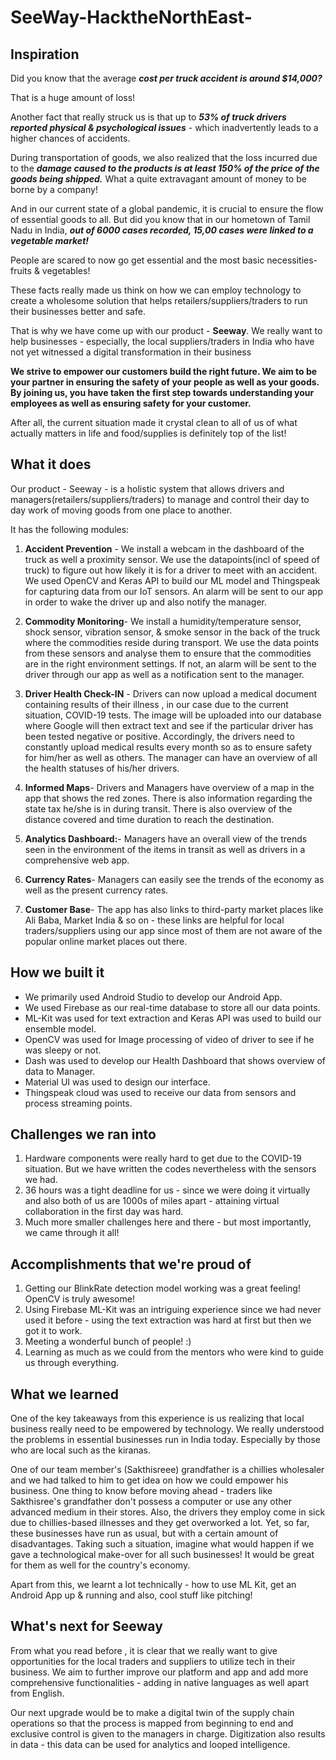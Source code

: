 # SeeWay-HacktheNorthEast-

## Inspiration

Did you know that the average ***cost per truck accident is around $14,000?***

That is a huge amount of loss! 

Another fact that really struck us is that up to ***53% of truck drivers reported physical & psychological issues*** - which inadvertently leads to a higher chances of accidents. 

During transportation of goods, we also realized that the loss incurred due to the ***damage caused to the products is at least 150% of the price of the goods being shipped.*** What a quite extravagant amount of money to be borne by a company! 

And in our current state of a global pandemic, it is crucial to ensure the flow of essential goods to all. But did you know that in our hometown of Tamil Nadu in India, ***out of 6000 cases recorded, 15,00 cases were linked to a vegetable market!***

People are scared to now go get essential and the most basic necessities- fruits & vegetables!

These facts really made us think on how we can employ technology to create a wholesome solution that helps retailers/suppliers/traders to run their businesses better and safe. 

That is why we have come up with our product - **Seeway**.  We really want to help businesses - especially, the local suppliers/traders  in India who have not yet witnessed a digital transformation in their business

**We strive to empower our customers build the right future. We aim to be your partner in ensuring the safety of your people as well as your goods. By joining us, you have taken the first step towards understanding your employees as well as ensuring safety for your customer.**

After all, the current situation made it crystal clean to all of us of what actually matters in life and food/supplies is definitely top of the list!


## What it does

Our product - Seeway - is a holistic system that allows drivers and managers(retailers/suppliers/traders) to manage and control their day to day work of moving goods from one place to another. 

It has the following modules:
1. **Accident Prevention** - We install a webcam in the dashboard of the truck as well a proximity sensor. We use the datapoints(incl of speed of truck) to figure out how likely it is for a driver to meet with an accident. We used OpenCV and Keras API to build our ML model and Thingspeak for capturing data from our IoT sensors. An alarm will be sent to our app in order to wake the driver up and also notify the manager.

2. **Commodity Monitoring**- We install a humidity/temperature sensor, shock sensor, vibration sensor, & smoke sensor in the back of the truck where the commodities reside during transport. We use the data points from these sensors and analyse them to ensure that the commodities are in the right environment settings. If not, an alarm will be sent to the driver through our app as well as a notification sent to the manager. 
3. **Driver Health Check-IN** - Drivers can now upload a medical document containing results of their illness , in our case due to the current situation, COVID-19 tests. The image will be uploaded into our database where Google will then extract text and see if the particular driver has been tested negative or positive. Accordingly, the drivers need to constantly upload medical results every month so as to ensure safety for him/her as well as others. The manager can have an overview of all the health statuses of his/her drivers.
4. **Informed Maps**- Drivers and Managers have overview of a map in the app that shows the red zones. There is also information regarding the state tax he/she is in during transit. There is also overview of the distance covered and time duration to reach the destination.
5. **Analytics Dashboard:**- Managers have an overall view of the trends seen in the environment of the items in transit as well as drivers in a comprehensive web app.
6. **Currency Rates**- Managers can easily see the trends of the economy as well as the present currency rates.
7. **Customer Base**- The app has also links to third-party market places like Ali Baba, Market India & so on - these links are helpful for local traders/suppliers using our app since most of them are not aware of the popular online market places out there. 

## How we built it

* We primarily used Android Studio to develop our Android App. 
* We used Firebase as our real-time database to store all our data points. 
* ML-Kit was used for text extraction and Keras API was used to build our ensemble model. 
* OpenCV was used for Image processing of video of driver to see if he was sleepy or not. 
* Dash was used to develop our Health Dashboard that shows overview of data to Manager. 
* Material UI was used to design our interface.
* Thingspeak cloud was used to receive our data from sensors and process streaming points. 


## Challenges we ran into

1. Hardware components were really hard to get due to the COVID-19 situation. But we have written the codes nevertheless with the sensors we had. 
2. 36 hours was a tight deadline for us - since we were doing it virtually and also both of us are 1000s of miles apart - attaining virtual collaboration in the first day was hard.
3. Much more smaller challenges here and there - but most importantly, we came through it all!

## Accomplishments that we're proud of
1. Getting our BlinkRate detection model working was a great feeling! OpenCV is truly awesome!
2. Using Firebase ML-Kit was an intriguing experience since we had never used it before - using the text extraction was hard at first but then we got it to work. 
3. Meeting a wonderful bunch of people! :)
4. Learning as much as we could from the mentors who were kind to guide us through everything. 

## What we learned

One of the key takeaways from this experience is us realizing that local business really need to be empowered by technology. We really understood the problems in essential businesses run in India today. Especially by those who are local such as the kiranas. 

One of our team member's (Sakthisreee) grandfather is a chillies wholesaler and we had talked to him to get idea on how we could empower his business. One thing to know before moving ahead - traders like Sakthisree's grandfather don't possess a computer or use any other advanced medium in their stores. Also, the drivers they employ come in sick due to chillies-based illnesses and they get overworked a lot. Yet, so far, these businesses have run as usual, but with a certain amount of disadvantages. Taking such a situation, imagine what would happen if we gave a technological make-over for all such businesses! It would be great for them as well for the country's economy. 

Apart from this, we learnt a lot technically - how to use ML Kit, get an Android App up & running and also, cool stuff like pitching!

## What's next for Seeway

From what you read before , it is clear that we really want to give opportunities for the local traders and suppliers to utilize tech in their business. We aim to further improve our platform and app and add more comprehensive functionalities - adding in native languages as well apart from English.

Our next upgrade would be to make a digital twin of the supply chain operations so that the process is mapped from beginning to end and exclusive control is given to the managers in charge. Digitization also results in data - this data can be used for analytics and looped intelligence. 
